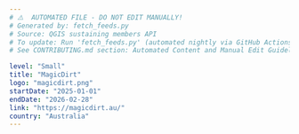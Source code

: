 ```yaml
---
# ⚠️  AUTOMATED FILE - DO NOT EDIT MANUALLY!
# Generated by: fetch_feeds.py
# Source: QGIS sustaining members API
# To update: Run 'fetch_feeds.py' (automated nightly via GitHub Actions)
# See CONTRIBUTING.md section: Automated Content and Manual Edit Guidelines

level: "Small"
title: "MagicDirt"
logo: "magicdirt.png"
startDate: "2025-01-01"
endDate: "2026-02-28"
link: "https://magicdirt.au/"
country: "Australia"
---
```

